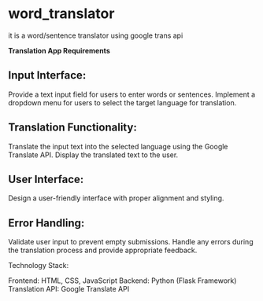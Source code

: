 # word_translator
it is a word/sentence translator using google trans api

****Translation App Requirements****

## Input Interface:

Provide a text input field for users to enter words or sentences.
Implement a dropdown menu for users to select the target language for translation.

## Translation Functionality:

Translate the input text into the selected language using the Google Translate API.
Display the translated text to the user.

## User Interface:

Design a user-friendly interface with proper alignment and styling.

## Error Handling:

Validate user input to prevent empty submissions.
Handle any errors during the translation process and provide appropriate feedback.


Technology Stack:

Frontend: HTML, CSS, JavaScript
Backend: Python (Flask Framework)
Translation API: Google Translate API
